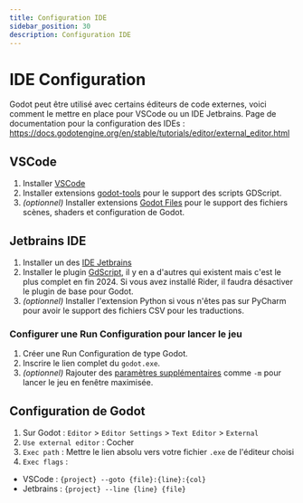 ```yaml
---
title: Configuration IDE
sidebar_position: 30
description: Configuration IDE
---
```



# IDE Configuration 

Godot peut être utilisé avec certains éditeurs de code externes, voici comment le mettre en place pour VSCode ou un IDE Jetbrains.
Page de documentation pour la configuration des IDEs : https://docs.godotengine.org/en/stable/tutorials/editor/external_editor.html

## VSCode

1. Installer [VSCode](https://code.visualstudio.com/)
2. Installer extensions [godot-tools](https://marketplace.visualstudio.com/items?itemName=geequlim.godot-tools) pour le support des scripts GDScript.
3. _(optionnel)_ Installer extensions [Godot Files](https://marketplace.visualstudio.com/items?itemName=alfish.godot-files) pour le support des fichiers scènes, shaders et configuration de Godot.


## Jetbrains IDE

1. Installer un des [IDE Jetbrains](https://www.jetbrains.com/fr-fr/)
2. Installer le plugin [GdScript](https://plugins.jetbrains.com/plugin/20123-gdscript), il y en a d'autres qui existent mais c'est le plus complet en fin 2024. Si vous avez installé Rider, il faudra désactiver le plugin de base pour Godot.
3. _(optionnel)_ Installer l'extension Python si vous n'êtes pas sur PyCharm pour avoir le support des fichiers CSV pour les traductions.

### Configurer une Run Configuration pour lancer le jeu

1. Créer une Run Configuration de type Godot.
2. Inscrire le lien complet du `godot.exe`.
3. _(optionnel)_ Rajouter des [paramètres supplémentaires](https://docs.godotengine.org/en/stable/tutorials/editor/command_line_tutorial.html) comme `-m` pour lancer le jeu en fenêtre maximisée.

## Configuration de Godot

1. Sur Godot : `Editor` > `Editor Settings` > `Text Editor` > `External`
2. `Use external editor` : Cocher
3. `Exec path` : Mettre le lien absolu vers votre fichier `.exe` de l'éditeur choisi
4. `Exec flags` :
- VSCode : `{project} --goto {file}:{line}:{col}`
- Jetbrains : `{project} --line {line} {file}`
